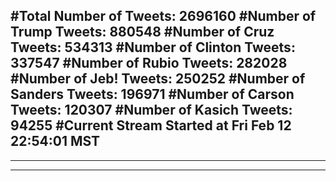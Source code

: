 #Total Number of Tweets: 2696160 
#Number of Trump Tweets: 880548
#Number of Cruz Tweets: 534313
#Number of Clinton Tweets: 337547
#Number of Rubio Tweets: 282028
#Number of Jeb! Tweets: 250252
#Number of Sanders Tweets: 196971
#Number of Carson Tweets: 120307
#Number of Kasich Tweets: 94255
#Current Stream Started at Fri Feb 12 22:54:01 MST
---
---
---
